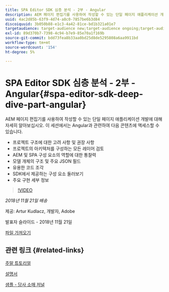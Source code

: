 ```yaml
---
title: SPA Editor SDK 심층 분석 - 2부 - Angular
description: AEM 페이지 편집기를 사용하여 작성할 수 있는 단일 페이지 애플리케이션 개발에 대해 자세히 알아보십시오.
uuid: 4ac2d85b-63f9-4d74-a8c0-7857be6b3d84
discoiquuid: 3b050b88-e1c3-4a42-81ce-bd1b321a01e7
targetaudience: target-audience new;target-audience ongoing;target-audience upgrader
exl-id: 89d370b7-7398-4c94-b7e9-85e70a1f169b
source-git-commit: bdd73fea8b33aa0bd25d8de5295808a6aa9911bd
workflow-type: tm+mt
source-wordcount: '154'
ht-degree: 5%

---
```


# SPA Editor SDK 심층 분석 - 2부 - Angular{#spa-editor-sdk-deep-dive-part-angular}

AEM 페이지 편집기를 사용하여 작성할 수 있는 단일 페이지 애플리케이션 개발에 대해 자세히 알아보십시오. 이 세션에서는 Angular과 관련하여 다음 콘텐츠에 액세스할 수 있습니다.

* 프로젝트 구조에 대한 고려 사항 및 권장 사항
* 프로젝트의 아키텍처를 구성하는 모든 레이어 검토
* AEM 및 SPA 구성 요소의 역할에 대한 통찰력
* 모델 개체의 구조 및 주요 JSON 필드
* 유용한 코드 조각
* SDK에서 제공하는 구성 요소 둘러보기
* 주요 구현 세부 정보

>[!VIDEO](https://video.tv.adobe.com/v/25503/?quality-9)

*2018년 11월 21일 배송*

제공: Artur Kudlacz, 개발자, Adobe

발표자 슬라이드 - 2018년 11월 21일

[파일 가져오기](assets/aem-gems-aem-spaeditorangular-112118.pdf)

## 관련 링크 {#related-links}

[주말 튜토리얼](https://experienceleague.adobe.com/docs/experience-manager-learn/getting-started-wknd-tutorial-develop/overview.html?lang=ko-KR)

[설명서](https://helpx.adobe.com/experience-manager/6-4/sites/developing/using/spa-overview.html)

[샘플 - 당사 소매 저널](https://github.com/adobe/aem-sample-we-retail-journal)

<!--
[Get back to the Overview](https://helpx.adobe.com/experience-manager/kt/eseminars/gems/aem-index.html)
-->
